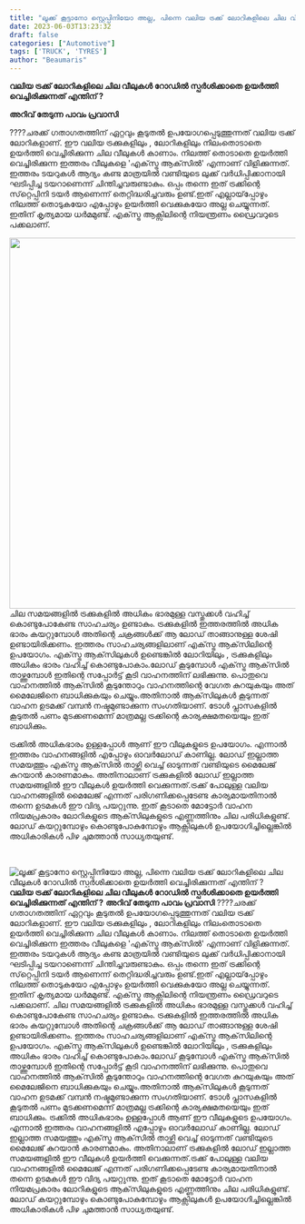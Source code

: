 ```yaml
---
title: "ലൂക്ക് കൂട്ടാനോ സ്റ്റെപ്പിനിയോ അല്ല, പിന്നെ വലിയ ട്രക്ക് ലോറികളിലെ ചില വീലുകള്‍ റോഡിൽ സ്പർശിക്കാതെ ഉയര്‍ത്തി വെച്ചിരിക്കുന്നത് എന്തിന് ?"
date: 2023-06-03T13:23:32
draft: false
categories: ["Automotive"]
tags: ['TRUCK', 'TYRES']
author: "Beaumaris"
---
```


<strong>വലിയ ട്രക്ക് ലോറികളിലെ ചില വീലുകള്‍ റോഡിൽ സ്പർശിക്കാതെ ഉയര്‍ത്തി വെച്ചിരിക്കുന്നത് എന്തിന് ?</strong>

<strong>അറിവ് തേടുന്ന പാവം പ്രവാസി</strong>

????ചരക്ക് ഗതാഗതത്തിന് ഏറ്റവും കൂടുതല്‍ ഉപയോഗപ്പെടുത്തുന്നത് വലിയ ട്രക്ക് ലോറികളാണ്. ഈ വലിയ ട്രക്കുകളിലും , ലോറികളിലും നിലംതൊടാതെ ഉയര്‍ത്തി വെച്ചിരിക്കുന്ന ചില വീലുകള്‍ കാണാം. നിലത്ത് തൊടാതെ ഉയര്‍ത്തി വെച്ചിരിക്കുന്ന ഇത്തരം വീലുകളെ 'എക്‌സ്ട്ര ആക്‌സില്‍' എന്നാണ് വിളിക്കുന്നത്. ഇത്തരം ടയറുകള്‍ ആദ്യം കണ്ട മാത്രയില്‍ വണ്ടിയുടെ ലുക്ക് വര്‍ധിപ്പിക്കാനായി ഘടിപ്പിച്ച ടയറാണെന്ന് ചിന്തിച്ചവരുണ്ടാകും. ഒപ്പം തന്നെ ഇത് ട്രക്കിന്റെ സ്‌റ്റെപ്പിനി ടയര്‍ ആണെന്ന് തെറ്റിദ്ധരിച്ചവരും ഉണ്ട്.ഇത് എല്ലായ്‌പ്പോഴും നിലത്ത് തൊടുകയോ എപ്പോഴും ഉയര്‍ത്തി വെക്കുകയോ അല്ല ചെയ്യുന്നത്. ഇതിന് കൃത്യമായ ധര്‍മമുണ്ട്. എക്‌സ്ട്ര ആക്സിലിന്റെ നിയന്ത്രണം ഡ്രൈവറുടെ പക്കലാണ്.

<a href="https://cdn.boolokam.com/articles/2023/06/FWFWGGG.jpg"><img class="size-full wp-image-398201 aligncenter" src="https://cdn.boolokam.com/articles/2023/06/FWFWGGG.jpg" alt="" width="1024" height="653" /></a>ചില സമയങ്ങളില്‍ ട്രക്കുകളില്‍ അധികം ഭാരമുള്ള വസ്തുക്കള്‍ വഹിച്ച് കൊണ്ടുപോകേണ്ട സാഹചര്യം ഉണ്ടാകും. ട്രക്കുകളില്‍ ഇത്തരത്തില്‍ അധിക ഭാരം കയറ്റുമ്പോള്‍ അതിന്റെ ചക്രങ്ങള്‍ക്ക് ആ ലോഡ് താങ്ങാനുള്ള ശേഷി ഉണ്ടായിരിക്കണം. ഇത്തരം സാഹചര്യങ്ങളിലാണ് എക്‌സ്ട്ര ആക്‌സിലിന്റെ ഉപയോഗം. എക്‌സ്ട്ര ആക്‌സിലുകള്‍ ഉണ്ടെങ്കില്‍ ലോറിയിലും , ട്രക്കുകളിലും അധികം ഭാരം വഹിച്ച് കൊണ്ടുപോകാം.ലോഡ് കൂടുമ്പോള്‍ എക്‌സ്ട്ര ആക്‌സില്‍ താഴ്ത്തുമ്പോള്‍ ഇതിന്റെ സപ്പോര്‍ട്ട് കൂടി വാഹനത്തിന് ലഭിക്കുന്നു. പൊതുവെ വാഹനത്തില്‍ ആക്‌സില്‍ കൂടുന്തോറും വാഹനത്തിന്റെ വേഗത കുറയുകയും അത് മൈലേജിനെ ബാധിക്കുകയും ചെയ്യും.അതിനാൽ ആക്‌സിലുകള്‍ കൂടുന്നത് വാഹന ഉടമക്ക് വമ്പന്‍ നഷ്ടമുണ്ടാക്കുന്ന സംഗതിയാണ്. ടോള്‍ പ്ലാസകളില്‍ കൂടുതല്‍ പണം മുടക്കണമെന്ന് മാത്രമല്ല ട്രക്കിന്റെ കാര്യക്ഷമതയെയും ഇത് ബാധിക്കും.

ട്രക്കില്‍ അധികഭാരം ഉള്ളപ്പോള്‍ ആണ് ഈ വീലുകളുടെ ഉപയോഗം. എന്നാല്‍ ഇത്തരം വാഹനങ്ങളില്‍ എപ്പോഴും ഓവര്‍ലോഡ് കാണില്ല. ലോഡ് ഇല്ലാത്ത സമയത്തും എക്‌സ്ട്ര ആക്‌സില്‍ താഴ്ത്തി വെച്ച് ഓടുന്നത് വണ്ടിയുടെ മൈലേജ് കുറയാന്‍ കാരണമാകും. അതിനാലാണ് ട്രക്കുകളില്‍ ലോഡ് ഇല്ലാത്ത സമയങ്ങളില്‍ ഈ വീലുകള്‍ ഉയര്‍ത്തി വെക്കുന്നത്.ട്രക്ക് പോലുള്ള വലിയ വാഹനങ്ങളില്‍ മൈലേജ് എന്നത് പരിഗണിക്കപ്പെടേണ്ട കാര്യമായതിനാല്‍ തന്നെ ഉടമകള്‍ ഈ വിദ്യ പയറ്റുന്നു. ഇത് കൂടാതെ മോട്ടോര്‍ വാഹന നിയമപ്രകാരം ലോറികളുടെ ആക്‌സിലുകളുടെ എണ്ണത്തിനും ചില പരിധികളുണ്ട്. ലോഡ് കയറ്റുമ്പോഴും കൊണ്ടുപോകുമ്പോഴും ആക്സിലുകള്‍ ഉപയോഗിച്ചില്ലെങ്കില്‍ അധികാരികള്‍ പിഴ ചുമത്താന്‍ സാധ്യതയുണ്ട്.

&nbsp;


![ലൂക്ക് കൂട്ടാനോ സ്റ്റെപ്പിനിയോ അല്ല, പിന്നെ വലിയ ട്രക്ക് ലോറികളിലെ ചില വീലുകള്‍ റോഡിൽ സ്പർശിക്കാതെ ഉയര്‍ത്തി വെച്ചിരിക്കുന്നത് എന്തിന് ?](https://cdn.boolokam.com/articles/2023/06/FWFWGGG.jpg)**വലിയ ട്രക്ക് ലോറികളിലെ ചില വീലുകള്‍ റോഡിൽ സ്പർശിക്കാതെ ഉയര്‍ത്തി വെച്ചിരിക്കുന്നത് എന്തിന് ?** **അറിവ് തേടുന്ന പാവം പ്രവാസി** ????ചരക്ക് ഗതാഗതത്തിന് ഏറ്റവും കൂടുതല്‍ ഉപയോഗപ്പെടുത്തുന്നത് വലിയ ട്രക്ക് ലോറികളാണ്. ഈ വലിയ ട്രക്കുകളിലും , ലോറികളിലും നിലംതൊടാതെ ഉയര്‍ത്തി വെച്ചിരിക്കുന്ന ചില വീലുകള്‍ കാണാം. നിലത്ത് തൊടാതെ ഉയര്‍ത്തി വെച്ചിരിക്കുന്ന ഇത്തരം വീലുകളെ 'എക്‌സ്ട്ര ആക്‌സില്‍' എന്നാണ് വിളിക്കുന്നത്. ഇത്തരം ടയറുകള്‍ ആദ്യം കണ്ട മാത്രയില്‍ വണ്ടിയുടെ ലുക്ക് വര്‍ധിപ്പിക്കാനായി ഘടിപ്പിച്ച ടയറാണെന്ന് ചിന്തിച്ചവരുണ്ടാകും. ഒപ്പം തന്നെ ഇത് ട്രക്കിന്റെ സ്‌റ്റെപ്പിനി ടയര്‍ ആണെന്ന് തെറ്റിദ്ധരിച്ചവരും ഉണ്ട്.ഇത് എല്ലായ്‌പ്പോഴും നിലത്ത് തൊടുകയോ എപ്പോഴും ഉയര്‍ത്തി വെക്കുകയോ അല്ല ചെയ്യുന്നത്. ഇതിന് കൃത്യമായ ധര്‍മമുണ്ട്. എക്‌സ്ട്ര ആക്സിലിന്റെ നിയന്ത്രണം ഡ്രൈവറുടെ പക്കലാണ്. [](https://cdn.boolokam.com/articles/2023/06/FWFWGGG.jpg)ചില സമയങ്ങളില്‍ ട്രക്കുകളില്‍ അധികം ഭാരമുള്ള വസ്തുക്കള്‍ വഹിച്ച് കൊണ്ടുപോകേണ്ട സാഹചര്യം ഉണ്ടാകും. ട്രക്കുകളില്‍ ഇത്തരത്തില്‍ അധിക ഭാരം കയറ്റുമ്പോള്‍ അതിന്റെ ചക്രങ്ങള്‍ക്ക് ആ ലോഡ് താങ്ങാനുള്ള ശേഷി ഉണ്ടായിരിക്കണം. ഇത്തരം സാഹചര്യങ്ങളിലാണ് എക്‌സ്ട്ര ആക്‌സിലിന്റെ ഉപയോഗം. എക്‌സ്ട്ര ആക്‌സിലുകള്‍ ഉണ്ടെങ്കില്‍ ലോറിയിലും , ട്രക്കുകളിലും അധികം ഭാരം വഹിച്ച് കൊണ്ടുപോകാം.ലോഡ് കൂടുമ്പോള്‍ എക്‌സ്ട്ര ആക്‌സില്‍ താഴ്ത്തുമ്പോള്‍ ഇതിന്റെ സപ്പോര്‍ട്ട് കൂടി വാഹനത്തിന് ലഭിക്കുന്നു. പൊതുവെ വാഹനത്തില്‍ ആക്‌സില്‍ കൂടുന്തോറും വാഹനത്തിന്റെ വേഗത കുറയുകയും അത് മൈലേജിനെ ബാധിക്കുകയും ചെയ്യും.അതിനാൽ ആക്‌സിലുകള്‍ കൂടുന്നത് വാഹന ഉടമക്ക് വമ്പന്‍ നഷ്ടമുണ്ടാക്കുന്ന സംഗതിയാണ്. ടോള്‍ പ്ലാസകളില്‍ കൂടുതല്‍ പണം മുടക്കണമെന്ന് മാത്രമല്ല ട്രക്കിന്റെ കാര്യക്ഷമതയെയും ഇത് ബാധിക്കും. ട്രക്കില്‍ അധികഭാരം ഉള്ളപ്പോള്‍ ആണ് ഈ വീലുകളുടെ ഉപയോഗം. എന്നാല്‍ ഇത്തരം വാഹനങ്ങളില്‍ എപ്പോഴും ഓവര്‍ലോഡ് കാണില്ല. ലോഡ് ഇല്ലാത്ത സമയത്തും എക്‌സ്ട്ര ആക്‌സില്‍ താഴ്ത്തി വെച്ച് ഓടുന്നത് വണ്ടിയുടെ മൈലേജ് കുറയാന്‍ കാരണമാകും. അതിനാലാണ് ട്രക്കുകളില്‍ ലോഡ് ഇല്ലാത്ത സമയങ്ങളില്‍ ഈ വീലുകള്‍ ഉയര്‍ത്തി വെക്കുന്നത്.ട്രക്ക് പോലുള്ള വലിയ വാഹനങ്ങളില്‍ മൈലേജ് എന്നത് പരിഗണിക്കപ്പെടേണ്ട കാര്യമായതിനാല്‍ തന്നെ ഉടമകള്‍ ഈ വിദ്യ പയറ്റുന്നു. ഇത് കൂടാതെ മോട്ടോര്‍ വാഹന നിയമപ്രകാരം ലോറികളുടെ ആക്‌സിലുകളുടെ എണ്ണത്തിനും ചില പരിധികളുണ്ട്. ലോഡ് കയറ്റുമ്പോഴും കൊണ്ടുപോകുമ്പോഴും ആക്സിലുകള്‍ ഉപയോഗിച്ചില്ലെങ്കില്‍ അധികാരികള്‍ പിഴ ചുമത്താന്‍ സാധ്യതയുണ്ട്. 
